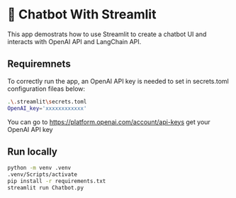 # 🎈 Chatbot With Streamlit

This app demostrats how to use Streamlit to create a chatbot UI and interacts with OpenAI API and LangChain API. 

## Requiremnets
To correctly run the app, an OpenAI API key is needed to set in secrets.toml configuration fileas below:
```sh
.\.streamlit\secrets.toml
OpenAI_key='xxxxxxxxxxxx'
```
You can go to https://platform.openai.com/account/api-keys get your OpenAI API key

## Run locally

```sh
python -m venv .venv
.venv/Scripts/activate
pip install -r requirements.txt
streamlit run Chatbot.py
```
